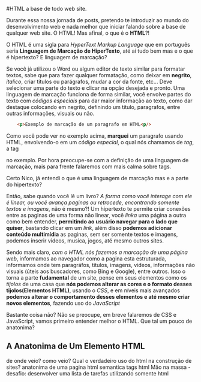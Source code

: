 #HTML a base de todo web site.

Durante essa nossa jornada de posts, pretendo te introduzir ao mundo do desenvolvimento web e nada melhor que iniciar falando sobre a base de qualquer web site. O HTML! Mas afinal, o que é o **HTML**?! 

O HTML é uma sigla para *HyperText Markup Language* que em português seria **Linguagem de Marcação de HiperTexto**, até ai tudo bem mas e o que é hipertexto? E linguagem de marcação?

Se você já utilizou o Word ou algum editor de texto similar para formatar textos, sabe que para fazer qualquer formatação, como deixar em **negrito**, *italico*, criar titulos ou parágrafos, mudar a cor da fonte, etc... Deve selecionar uma parte do texto e clicar na opção desejada e pronto. Uma linguagem de marcação funciona de forma similar, você envolve partes do texto com *códigos especiais* para dar maior informação ao texto, como dar destaque colocando em negrito, definindo um titulo, paragrafos, entre outras informações, visuais ou não.
	
```html
	<p>Exemplo de marcação de um paragrafo em HTML<p/>
```
	
Como você pode ver no exemplo acima, **marquei** um paragrafo usando HTML, envolvendo-o em um *código especial*, o qual nós chamamos de *tag*, a tag <p> no exemplo. Por hora preocupe-se com a definição de uma linguagem de marcação, mais para frente falaremos com mais calma sobre tags.

Certo Nico, já entendi o que é uma linguagem de marcação mas e a parte do hipertexto?

Então, sabe quando você lê um livro? *A forma como você interage com ele é linear, ou você avança paginas ou retrocede, encontrando somente textos e imagens*, não é mesmo?! Um hipertexto te permite criar conexões entre as paginas de uma forma não linear, você *linka* uma página a outra como bem entender, **permitindo ao usuário navegar para o lado que quiser**, bastando clicar em um *link*, além disso **podemos adicionar conteúdo multimídia** as paginas, sem ser somente textos e imagens, podemos inserir videos, musica, jogos, até mesmo outros sites.

Sendo mais claro, *com o HTML nós fazemos a marcação de uma página web*, informamos ao navegador como a pagina esta estruturada, informamos onde tem paragráfos, titulos, imagens, videos, informações não visuais (úteis aos buscadores, como Bing e Google), entre outros. Isso o torna a parte **fudamental** de um site, pense em seus elementos como os *tijolos* de uma casa que **nós podemos alterar as cores e o formato desses tijolos(Elementos HTML)**, usando o *CSS*, e em níveis mais avançados **podemos alterar o comportamento desses elementos e até mesmo criar novos elementos**, fazendo uso do *JavaScript*

Bastante coisa não? Não se preocupe, em breve falaremos de CSS e JavaScript, vamos primeiro entender melhor o HTML. Que tal um pouco de anatonima?

## A Anatonima de Um Elemento HTML

de onde veio?
como veio?
Qual o verdadeiro uso do html na construção de sites?
anatonima de uma pagina html
semantica
tags html
Mão na massa - desafio: desenvolver uma lista de tarefas utilizando somente html